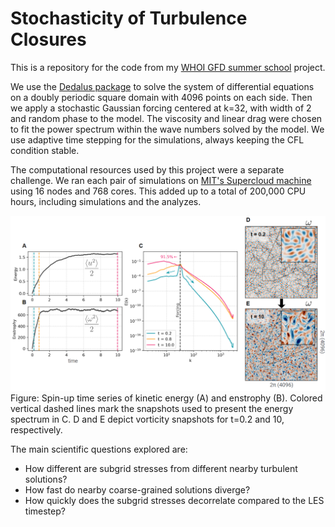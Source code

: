 # Stochasticity of Turbulence Closures

This is a repository for the code from my [WHOI GFD summer school](https://gfd.whoi.edu/) project.

We use the [Dedalus package](https://github.com/DedalusProject/dedalus) to solve the system of differential equations on a doubly periodic square domain with 4096 points on each side. Then we apply a stochastic Gaussian forcing centered at k=32, with width of 2 and random phase to the model. The viscosity and linear drag were chosen to fit the power spectrum within the wave numbers solved by the model. We use adaptive time stepping for the simulations, always keeping the CFL condition stable.

The computational resources used by this project were a separate challenge. We ran each pair of simulations on [MIT's Supercloud machine](https://supercloud.mit.edu/) using 16 nodes and 768 cores. This added up to a total of 200,000 CPU hours, including simulations and the analyzes.

<img src="https://github.com/iuryt/stochastic_closures/blob/main/img/spinup.png" data-canonical-src="https://github.com/iuryt/stochastic_closures/blob/main/img/spinup.png" width="800" height="auto" />
Figure: Spin-up time series of kinetic energy (A) and enstrophy (B). Colored vertical dashed lines mark the snapshots used to present the energy spectrum in C. D and E depict vorticity snapshots for t=0.2 and 10, respectively.

The main scientific questions explored are:
 - How different are subgrid stresses from different nearby turbulent solutions? 
 - How fast do nearby coarse-grained solutions diverge?
 - How quickly does the subgrid stresses decorrelate compared to the LES timestep?
